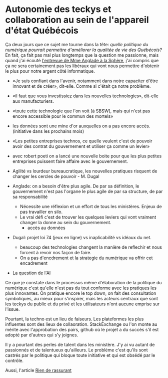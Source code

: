 # Autonomie des teckys et collaboration au sein de l'appareil d'état Québécois

Ça deux jours que ce sujet me tourne dans la tête: *quelle politique du numérique pourrait permettre d'améliorer la qualitée de vie des Québécois?* En fait, ça fait pas mal plus longtemps que la question me passionne, mais quand j'ai écouté [l'entrevue de Mme Anglade à la Sphère](http://ici.radio-canada.ca/premiere/emissions/la-sphere/episodes/377081/audio-fil-du-samedi-18-mars-2017), j'ai compris que ça ne sera certainement pas les libéraux qui vont nous permettre d'obtenir le plus pour notre argent côté informatique.

  -  «Je suis confiant dans l'avenir, notamment dans notre capaciter d'être innovant et de créer», dit-elle. Comme si c'était ça notre problème.

  - «il faut que vous investissiez dans les nouvelles technologies», dit-elle aux manufacturiers.

  - «toute cette technologie que l'on voit [à SBSW], mais qui n'est pas encore accessible pour le commun des mortels»

  - les données sont une mine d'or auxquelles on a pas encore accès. (initiative dans les prochains mois)

  - «Les petites entreprises technos, ce quelle veulent c'est de pouvoir avoir des contrat du gouvernement et utiliser ça comme un levier»

  - avec robert poeti on a lancé une nouvelle boite pour que les plus petites entreprises puissent faire affaire avec le gouvernement.

  - Agilité vs lourdeur bureaucratique, les nouvelles pratiques risquent de changer les cercles de pouvoir - M. Dugal

  - Anglade: on a besoin d'être plus agile. De par sa définition, le gouvernement n'est pas l'organe le plus agile de par sa structure, de par sa responsabilité
    - Nécessite une réflexion et un effort de tous les ministères. Enjeux de pas travailler en silo.
    - Le vrai défi c'est de trouver les quelques leviers qui vont vraiment changer la donne au sein du gouvernement.
      - accès au données
  - Dugal: projet loi 74 (jeux en ligne) vs inaplicabilité vs idéaux du net.
    - beaucoup des technologies changent la manière de reflechir et nous forcent à revoir nos façon de faire.
    - On a pas d'encdrement et la strategie du numérique va offrir cet encadrement
  - La question de l'AI

Ce que je constate dans le processus même d'élaboration de la politique du numérique c'est qu'elle n'est pas du tout conforme avec les pratiques les plus innovantes. On pratique encore le top down, on fait des consultation symboliques, au mieux pour s'inspirer, mais les acteurs centraux que sont les teckys du public et du privé et les utilisateurs n'ont aucune emprise sur l'issue.

Pourtant, la techno est un lieu de faiseurs. Les plateformes les plus influentes sont des lieux de collaoration. StackExchange ou l'on monte au mérite avec l'approbation des pairs, github où le projet a du succès s'il est adopté par d'autres qui s'y joignes.

Il y a pourtant des perles de talent dans les ministère. J'y ai vu autant de  passionnés et de talentueux qu'ailleurs. Le problème c'est qu'ils sont castrés par le politique qui bloque toute initiative et qui est obsédé par le contrôle.

Aussi, l'article [Rien de rassurant](http://www.journaldequebec.com/2017/03/23/rien-de-rassurant)
